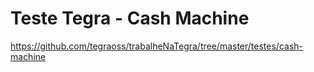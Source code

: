 # Teste Tegra - Cash Machine

https://github.com/tegraoss/trabalheNaTegra/tree/master/testes/cash-machine
